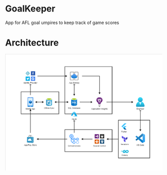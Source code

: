 # GoalKeeper
App for AFL goal umpires to keep track of game scores


# Architecture

![architecture diagram](diagrams/architecture.drawio.png)